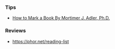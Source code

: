 ### Tips

- [How to Mark a Book By Mortimer J. Adler, Ph.D.](https://web.archive.org/web/20200213203215/http://chuma.cas.usf.edu/~pinsky/mark_a_book.htm)

### Reviews

- https://phor.net/reading-list